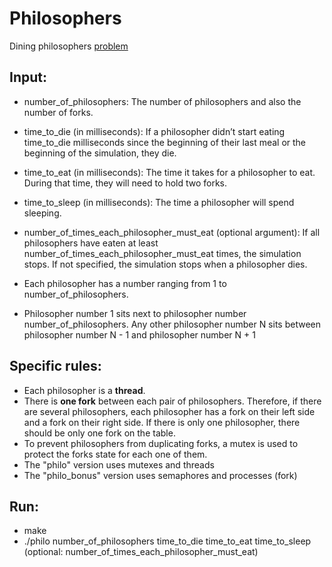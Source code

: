 # **Philosophers**
Dining philosophers [problem](https://en.wikipedia.org/wiki/Dining_philosophers_problem)

Input: 
-------
- number_of_philosophers: The number of philosophers and also the number of forks.
- time_to_die (in milliseconds): If a philosopher didn’t start eating time_to_die milliseconds since the beginning of their last meal or the beginning of the simulation, they die.
- time_to_eat (in milliseconds): The time it takes for a philosopher to eat. During that time, they will need to hold two forks.
- time_to_sleep (in milliseconds): The time a philosopher will spend sleeping.
- number_of_times_each_philosopher_must_eat (optional argument): If all philosophers have eaten at least number_of_times_each_philosopher_must_eat times, the simulation stops. If not specified, the simulation stops when a
philosopher dies.

- Each philosopher has a number ranging from 1 to number_of_philosophers.
- Philosopher number 1 sits next to philosopher number number_of_philosophers. Any other philosopher number N sits between philosopher number N - 1 and philosopher number N + 1

Specific rules: 
---------------
- Each philosopher is a **thread**.
- There is **one fork** between each pair of philosophers. Therefore, if there are several philosophers, each philosopher has a fork on their left side and a fork on their right side. If there is only one philosopher, there should be only one fork on the table.
- To prevent philosophers from duplicating forks, a mutex is used to protect the forks state for each one of them.
- The "philo" version uses mutexes and threads
- The "philo_bonus" version uses semaphores and processes (fork)

Run:
-----
- make
- ./philo number_of_philosophers time_to_die time_to_eat time_to_sleep (optional: number_of_times_each_philosopher_must_eat)
